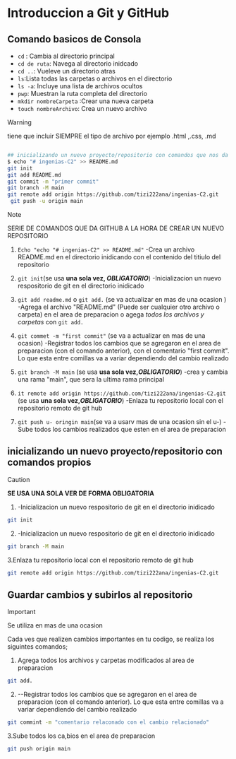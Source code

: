 # Introduccion a Git y GitHub

## Comando basicos de Consola

- `cd` : Cambia al directorio principal
- `cd de ruta`: Navega al directorio inidcado
- `cd ..`: Vueleve un directorio atras
- `ls`:Lista todas las carpetas o archivos en el directorio
- `ls -a`: Incluye una lista de archivos ocultos
- `pwp`: Muestran la ruta completa del directorio
- `mkdir nombreCarpeta` :Crear una nueva carpeta 
- `touch nombreArchivo`: Crea un nuevo archivo
>[!WARNING]
> tiene que incluir SIEMPRE el tipo de archivo por ejemplo .html ,.css, .md
````BASH

## inicializando un nuevo proyecto/repositorio con comandos que nos da GitHub por defult
$ echo "# ingenias-C2" >> README.md
git init
git add README.md
git commit -m "primer commit"
git branch -M main
git remote add origin https://github.com/tizi222ana/ingenias-C2.git
 git push -u origin main
````
> [!NOTE]
> SERIE DE COMANDOS QUE DA GITHUB A LA HORA DE CREAR UN NUEVO REPOSITORIO

1. `Echo "echo "# ingenias-C2" >> README.md"`
    -Crea un archivo README.md en el directorio inidicando con el contenido del titiulo del repositorio

2. `git init`(se usa **una sola vez, _OBLIGATORIO_**)
   -Inicializacion un nuevo respositorio de git en el directorio inidicado

3. `git add readme.md` o `git add.` (se va actualizar en mas de una ocasion )
   -Agrega el archivo "README.md" (Puede ser cualquier otro archivo o carpeta) en el area de preparacion o agega *todos los archivos y carpetas* con `git add.`

4. `git commet -m "first commit"` (se va a actualizar en mas de una ocasion)
   -Registrar todos los cambios que se agregaron en el area de preparacion (con el comando anterior), con el comentario "first commit". Lo que esta entre comillas va a variar dependiendo del cambio realizado

5. `git branch -M main` (se usa **usa sola vez,_OBLIGATORIO_**)
    -crea y cambia una rama "main", que sera la ultima rama principal

6. `it remote add origin https://github.com/tizi222ana/ingenias-C2.git` (se usa **una sola vez,_OBLIGATORIO_**)
   -Enlaza tu repositorio local con el repositorio remoto de git hub

7. `git push u- oringin main`(se va a usarv mas de una ocasion sin el u-)
   -Sube todos los cambios realizados que esten en el area de preparacion

## inicializando un nuevo proyecto/repositorio con comandos propios
>[!CAUTION]
>**SE USA UNA SOLA VER DE FORMA OBLIGATORIA**

1. -Inicializacion un nuevo respositorio de git en el directorio inidicado
```bash
git init
```
2. -Inicializacion un nuevo respositorio de git en el directorio inidicado
```bash
git branch -M main
```
3.Enlaza tu repositorio local con el repositorio remoto de git hub
```bash
git remote add origin https://github.com/tizi222ana/ingenias-C2.git
```
## Guardar cambios y subirlos al repositorio
>[!IMPORTANT]
>Se utiliza en mas de una ocasion

Cada ves que realizen cambios importantes en tu codigo, se realiza los siguintes comandos;

1. Agrega todos los archivos y carpetas modificados al area de preparacion
```bash
git add.
```
2. --Registrar todos los cambios que se agregaron en el area de preparacion (con el comando anterior). Lo que esta entre comillas va a variar dependiendo del cambio realizado
```bash
git commint -m "comentario relaconado con el cambio relacionado"
```
3.Sube todos los ca,bios en el area de preparacion
```bash
git push origin main
```


